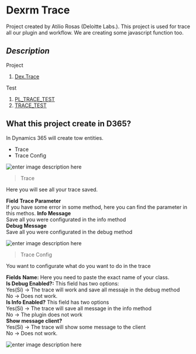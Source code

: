 # Dexrm Trace

Project created by Atilio Rosas (Deloitte Labs.). This project is used for trace all our plugin and workflow. We are creating some javascript function too.

## ***Description***

Project  
1. [Dex.Trace](https://github.com/Atili0/DexTrace/tree/master/Dex.Trace"Dex.Trace")  

Test  
1. [PL_TRACE_TEST](https://github.com/Atili0/DexTrace/tree/master/PL_TRACE_TEST"PL_TRACE_TEST")  
2. [TRACE_TEST](https://github.com/Atili0/DexTrace/tree/master/TRACE_TEST"TRACE_TEST")  

## What this project create in D365?

In Dynamics 365 will create tow entities.

 - Trace
 - Trace Config 

![enter image description here](http://www.dexrm.com/wp-content/uploads/2018/07/2018-07-13_13h04_39.png)

> Trace  

Here you will see all your trace saved.

**Field**
**Trace Parameter**  
If you have some error in some method, here you can find the parameter in this methos.
**Info Message**  
Save all you were configurated in the info method  
**Debug Message**  
Save all you were configurated in the debug method  

	
	
![enter image description here](http://www.dexrm.com/wp-content/uploads/2018/07/2018-07-13_13h08_45.png)

 > Trace Config  
 
You want to configurate what do you want to do in the trace
	
**Fields**
**Name:**  Here you need to paste the exact name of your class.  
**Is Debug Enabled?:**  This field has two options:  
Yes(Sí) -> The trace will work and save all messaje in the debug method  
No -> Does not work.  
**Is Info Enabled?** This field has two options  
Yes(Sí) -> The trace will save all message in the info method  
No -> The plugin does not work  
**Show message client?**  
Yes(Sí) -> The trace will show some message to the client  
No -> Does not work.  

![enter image description here](http://www.dexrm.com/wp-content/uploads/2018/07/2018-07-13_13h09_32.png)
